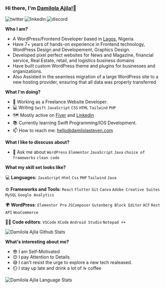### Hi there, I'm [Damilola Ajila!](https://damilolasteven.com)👋

<p>
<a href="https://twitter.com/_damilolasteven.com">
   <img align="left" alt="twitter" src="https://img.shields.io/badge/Twitter-1DA1F2?style=for-the-badge&logo=twitter&logoColor=white" />
</a>&nbsp;&nbsp;

<a href="https://www.linkedin.com/in/ajila/">
   <img align="left" alt="linkedin" src="https://img.shields.io/badge/LinkedIn-0077B5?style=for-the-badge&logo=linkedin&logoColor=white" />
   
   <a href="#">
   <img align="left" alt="discord" src="https://img.shields.io/badge/Discord-7289DA?style=for-the-badge&logo=discord&logoColor=white" />
</a>&nbsp;&nbsp;
</a>
<p/>

<p>
   
**Who I am?**
- A WordPress/Frontend Developer based in [Lagos](https://en.wikipedia.org/wiki/Lagos), Nigeria.
- Have 7+ years of hands-on experience in Frontend technology, WordPress Design and Developement, Graphics Design.
- Developed pixel perfect websites for News and Magazine, financial service, Real Estate, retail, and logistics business domains
- Have built custom WordPress theme and plugins for businesses and organizations.
- Also Assisted in the seamless migration of a large WordPress site to a new hosting provider, ensuring that all data was properly transferred

**What I'm doing?**
- 🏢 Working as a Freelance Website Developer.
- 💻 Writing `Swift` `JavaScript` `CSS` `HTML` `Tailwind` `PHP` 
- 🗺️ Mostly active on [Fiver](https://www.fiverr.com/spydha) and [Linkedin](https://www.linkedin.com/in/ajila)
- 📚 Currently learning Swift Programming/IOS Development.
- 📫 How to reach me: [hello@damilolasteven.com](mailto:hello@damilolasteven.com)

**What I like to disscuss about?**
- 💬 Ask me about `WordPress` `Elementor` `JavaScript` `Java` `choice of frameworks` `clean code`

**What my skill set looks like?**

💻 **Languages:**  `JavaScript` `Html` `Css` `PHP` `Tailwind` `Java`

⚙️ **Frameworks and Tools:** `React` `Flutter` `Git` `Canva` `Adobe Creative Suites` `MySQL` `Google Analytics`
            
🌍 **WordPress**: `Elementor Pro` `JSComposer` `Gutenberg Block Editor` `ACF` `Rest API` `WooCommerce`

👨‍💻 **Code editors**: `VSCode` `XCode` `Android Studio` `Notepad ++`
   
![Damilola Ajila Github Stats](https://github-readme-stats.vercel.app/api?username=spydhasage&show_icons=true&include_all_commits=true&theme=radical)

**What's interesting about me?**
- 😎 I am Self-Motivated
- 😊 I pay Attention to Details
- 😅 I can't resist the urge to explore a new tech realeased.
- ⏲️ I stay up late and drink a lot of ☕ coffee
    
![Damilola Ajila Language Stats](https://github-readme-stats.vercel.app/api/top-langs/?username=spydhasage&layout=compact&theme=radical)

